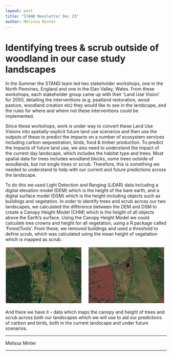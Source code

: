 ```yaml
---
layout: post
title: "STAND Newsletter Dec 23"
author: Melissa Minter
---
```


# Identifying trees & scrub outside of woodland in our case study landscapes

In the Summer the STAND team led two stakeholder workshops, one in the North Pennines, England and one in the Elan Valley, Wales. From these workshops, each stakeholder group came up with their ‘Land Use Vision’ for 2050, detailing the interventions (e.g. peatland restoration, wood pasture, woodland creation etc) they would like to see in the landscape, and the rules for where and where not these interventions could be implemented. 

Since these workshops, work is under way to convert these Land Use Visions into spatially-explicit future land use scenarios and then use the outputs of these to predict the impacts on a number of ecosystem services including carbon sequestration, birds, food & timber production. To predict the impacts of future land use, we also need to understand the impact of the current day landscape, which includes the habitat type and trees. Most spatial data for trees includes woodland blocks, some trees outside of woodlands, but not single trees or scrub. Therefore, this is something we needed to understand to help with our current and future predictions across the landscape. 

To do this we used Light Detection and Ranging (LiDAR) data including a digital elevation model (DEM) which is the height of the bare earth, and a digital surface model (DSM) which is the height including objects such as buildings and vegetation. In order to identify trees and scrub across our two landscapes, we calculated the difference between the DEM and DSM to create a Canopy Height Model (CHM) which is the height of all objects above the Earth’s surface. Using the Canopy Height Model we could calculate tree crowns and height for all vegetation, using a R package called ‘ForestTools’. From these, we removed buildings and used a threshold to define scrub, which was calculated using the mean height of vegetation which is mapped as scrub. 

<img src="/assets/img/tree_cover_maps.png">

And there we have it – data which maps the canopy and height of trees and scrub across both our landscapes which we will use to aid our predictions of carbon and birds, both in the current landscape and under future scenarios. 

***
Melissa Minter
***
